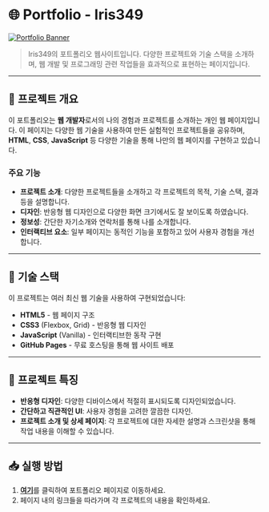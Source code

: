 # 🌐 Portfolio - Iris349

[![Portfolio Banner](https://img.shields.io/badge/Portfolio%20Page-live-brightgreen)](https://iris349.github.io/)

> Iris349의 포트폴리오 웹사이트입니다. 다양한 프로젝트와 기술 스택을 소개하며, 웹 개발 및 프로그래밍 관련 작업들을 효과적으로 표현하는 페이지입니다.

---

## 🚀 프로젝트 개요

이 포트폴리오는 **웹 개발자**로서의 나의 경험과 프로젝트를 소개하는 개인 웹 페이지입니다. 이 페이지는 다양한 웹 기술을 사용하여 만든 실험적인 프로젝트들을 공유하며, **HTML**, **CSS**, **JavaScript** 등 다양한 기술을 통해 나만의 웹 페이지를 구현하고 있습니다.

### 주요 기능
- **프로젝트 소개**: 다양한 프로젝트들을 소개하고 각 프로젝트의 목적, 기술 스택, 결과 등을 설명합니다.
- **디자인**: 반응형 웹 디자인으로 다양한 화면 크기에서도 잘 보이도록 하였습니다.
- **정보성**: 간단한 자기소개와 연락처를 통해 나를 소개합니다.
- **인터랙티브 요소**: 일부 페이지는 동적인 기능을 포함하고 있어 사용자 경험을 개선합니다.

---

## 🧩 기술 스택

이 프로젝트는 여러 최신 웹 기술을 사용하여 구현되었습니다:

- **HTML5** - 웹 페이지 구조
- **CSS3** (Flexbox, Grid) - 반응형 웹 디자인
- **JavaScript** (Vanilla) - 인터랙티브한 동작 구현
- **GitHub Pages** - 무료 호스팅을 통해 웹 사이트 배포

---

## 🎯 프로젝트 특징

- **반응형 디자인**: 다양한 디바이스에서 적절히 표시되도록 디자인되었습니다.
- **간단하고 직관적인 UI**: 사용자 경험을 고려한 깔끔한 디자인.
- **프로젝트 소개 및 상세 페이지**: 각 프로젝트에 대한 자세한 설명과 스크린샷을 통해 작업 내용을 이해할 수 있습니다.

---

## 📥 실행 방법

1. [**여기**](https://iris349.github.io/)를 클릭하여 포트폴리오 페이지로 이동하세요.
2. 페이지 내의 링크들을 따라가며 각 프로젝트의 내용을 확인하세요.


